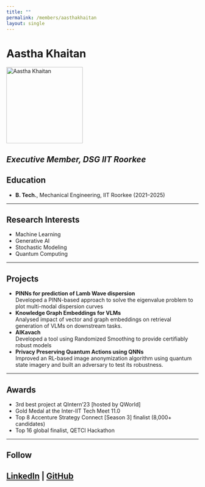 ```yaml
---
title: ""
permalink: /members/aasthakhaitan
layout: single
---
```

# Aastha Khaitan
<img src="{{ site.baseurl }} assets\images\members\y22\aasthakhaitan.jpeg" width="200" height="200" alt="Aastha Khaitan">


*Executive Member, DSG IIT Roorkee*
---

## Education  
- **B. Tech.**, Mechanical Engineering, IIT Roorkee (2021–2025)    
---
## Research Interests  
- Machine Learning
- Generative AI
- Stochastic Modeling
- Quantum Computing

---
## Projects  
- **PINNs for prediction of Lamb Wave dispersion**  
  Developed a PINN-based approach to solve the eigenvalue problem to plot multi-modal dispersion curves
- **Knowledge Graph Embeddings for VLMs**  
  Analysed impact of vector and graph embeddings on retrieval generation of VLMs on downstream tasks.
- **AIKavach**  
  Developed a tool using Randomized Smoothing to provide certifiably robust models
- **Privacy Preserving Quantum Actions using QNNs**  
  Improved an RL-based image anonymization algorithm using quantum state imagery and built an adversary to test its robustness.

---
## Awards
- 3rd best project at QIntern’23 [hosted by QWorld]
- Gold Medal at the Inter-IIT Tech Meet 11.0
- Top 8 Accenture Strategy Connect [Season 3] finalist (8,000+ candidates)
- Top 16 global finalist, QETCI Hackathon

---
## Follow
[LinkedIn](https://www.linkedin.com/in/aasthakhaitan) | [GitHub](https://github.com/AK1405)
---